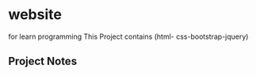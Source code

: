 # website
for learn programming
This Project contains (html- css-bootstrap-jquery)


## Project Notes
